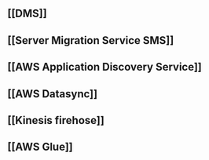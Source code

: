 ## [[DMS]]
## [[Server Migration Service SMS]]
## [[AWS Application Discovery Service]]
## [[AWS Datasync]]
## [[Kinesis firehose]]
## [[AWS Glue]]
